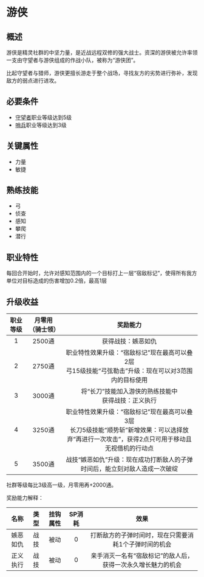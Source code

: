 # 游侠

## 概述

游侠是精灵社群的中坚力量，是近战远程双修的强大战士。资深的游侠被允许率领一支由守望者与游侠组成的作战小队，被称为“游侠团”。

比起守望者与猎师，游侠更擅长游走于整个战场，寻找友方的劣势进行弥补，发现敌方的弱点进行进攻。

## 必要条件

* <a href="../watcher" target="_blank">守望者</a>职业等级达到5级
* <a href="../../../basicJob/Sentinel" target="_blank">哨兵</a>职业等级达到3级

## 关键属性

* 力量
* 敏捷

## 熟练技能

* 弓
* 侦查
* 感知
* 攀爬
* 潜行
  
## 职业特性

每回合开始时，允许对感知范围内的一个目标打上一层“宿敌标记”，使得所有我方单位对目标造成的伤害增加0.2倍，最高1层

## 升级收益

职业等级|月零用（骑士领）|奖励能力
:--:|:--:|:--:
1|2500通|获得战技：嫉恶如仇
2|2750通|职业特性效果升级：“宿敌标记”现在最高可以叠2层<br>弓15级技能“弓弦勒击”升级：现在可以对3范围内的目标使用
3|3000通|将“长刀”技能加入游侠的熟练技能中<br>获得战技：正义执行
4|3250通|职业特性效果升级：“宿敌标记”现在最高可以叠3层<br>长刀5级技能“顺势斩”新增效果：可以选择放弃“再进行一次攻击”，获得2点只可用于移动且无视借机的行动点
5|3500通|战技“嫉恶如仇”升级：现在成功打断敌人的子弹时间后，能立刻对敌人造成一次破绽

社群等级每比3级高一级，月零用再+2000通。

奖励能力解释：

名称|类型|挂钩属性|SP消耗|效果
:--:|:--:|:--:|:--:|:--:
嫉恶如仇|战技|被动|0|打断敌方的子弹时间时，现在只需要消耗1个子弹时间的机会
正义执行|战技|被动|0|亲手消灭一名有“宿敌标记”的敌人后，获得一次永久增长魅力的机会